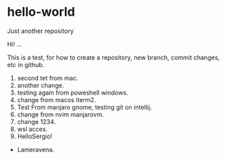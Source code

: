 # hello-world
Just another repository

Hi! ...

This is a test, for how to create a repository, new branch, commit changes, etc in github.

1. second tet from mac.
2. another change.
3. testing again from poweshell windows.
4. change from macos iterm2.
5. Test From manjaro gnome, testing git on intellij.
6. change from nvim manjarovm.
7. change 1234.
8. wsl acces.
9. HelloSergio!

-  Lameravena.
